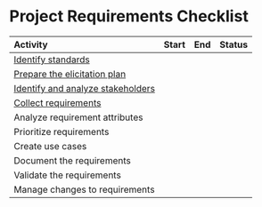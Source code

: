 # Project Requirements Checklist

| Activity       | Start     | End     | Status     |
| :------------- | :----------: | -----------: | -----------: |
| [Identify standards](https://github.com/VDTS/reqs/blob/main/reqs-standards.md)  |    |     |     |
| [Prepare the elicitation plan](https://github.com/VDTS/reqs/blob/main/reqs-elicitation-plan.md)  |    |     |     |
| [Identify and analyze stakeholders](https://github.com/VDTS/reqs/blob/main/reqs-stakeholders.md)  |    |     |     |
| [Collect requirements](https://github.com/VDTS/reqs/blob/main/reqs-traceability-matrix.md)  |    |     |     |
| Analyze requirement attributes  |    |     |     |
| Prioritize requirements  |    |     |     |
| Create use cases  |    |     |     |
| Document the requirements  |    |     |     |
| Validate the requirements  |    |     |     |
| Manage changes to requirements  |    |     |     |

